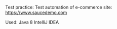 Test practice:
Test automation of e-commerce site: https://www.saucedemo.com 

Used: 
Java 8
IntelliJ IDEA
